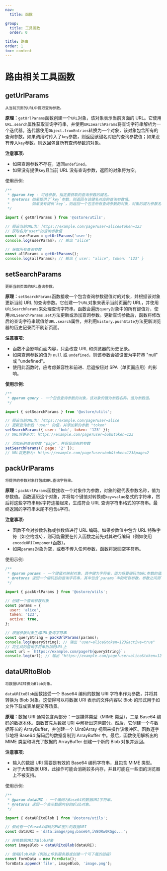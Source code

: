 ```yaml
---
nav:
  title: 函数

group:
  title: 工具函数
  order: 0

title: 路由
order: 1
toc: content
---
```


# 路由相关工具函数

## getUrlParams

`从当前页面的URL中提取查询参数。`

<b>原理：</b>`getUrlParams`函数创建一个`URL`对象，该对象表示当前页面的 URL。它使用`URL.search`属性获取查询字符串，并使用`URLSearchParams`将查询字符串解析为一个迭代器。迭代器使用`Object.fromEntries`转换为一个对象，该对象包含所有的查询参数。如果调用时传入了`key`参数，则返回该键名对应的查询参数值；如果没有传入`key`参数，则返回包含所有查询参数的对象。

<b>注意事项:</b>

- 如果查询参数不存在，返回`undefined`。
- 如果没有提供`key`且当前 URL 没有查询参数，返回的对象将为空。

使用示例:

```js
/**
 * @param key - 可选参数。指定要获取的查询参数的键名。
 * @returns 如果提供了`key`参数，则返回与该键名对应的查询参数值。
 *          如果没有提供`key`，则返回一个包含所有查询参数的对象，对象的键为参数名称，值为参数值。
 */

import { getUrlParams } from '@ostore/utils';

// 假设当前URL为: https://example.com/page?user=alice&token=123
// 获取名为"user"的查询参数值
const userParam = getUrlParams('user');
console.log(userParam); // 输出 "alice"

// 获取所有查询参数
const allParams = getUrlParams();
console.log(allParams); // 输出 { user: "alice", token: "123" }
```

## setSearchParams

`更新当前页面的URL查询参数。`

<b>原理：</b>`setSearchParams`函数接收一个包含查询参数键值对的对象，并根据该对象更新当前 URL 的查询参数。它创建一个`URL`对象来表示当前页面的 URL，并使用`URLSearchParams`来处理查询字符串。函数会遍历`query`对象中的所有键值对，使用`URLSearchParams.set`方法更新或添加查询参数。更新查询参数后，函数将修改后的查询字符串赋值给`URL.search`属性，并利用`history.pushState`方法更新浏览器的历史记录而不刷新页面。

<b>注意事项:</b>

- 函数不会影响页面内容，只会改变 URL 和浏览器的历史记录。
- 如果查询参数的值为 `null` 或 `undefined`，则该参数会被设置为字符串 "null" 或 "undefined"。
- 使用此函数时，应考虑兼容性和前进、后退按钮对 SPA（单页面应用）的影响。

<b>使用示例:</b>

```js
/**
 * @param query - 一个包含查询参数的对象，该对象的键为参数名称，值为参数值。
 */

import { setSearchParams } from '@ostore/utils';

// 假设当前URL为: https://example.com/page?user=alice
// 更新查询参数 "user" 的值，并添加新的参数 "token"
setSearchParams({ user: 'bob', token: '123' });
// URL将更新为: https://example.com/page?user=bob&token=123

// 添加新的查询参数 "page"，并保留现有的参数
setSearchParams({ page: '2' });
// URL将更新为: https://example.com/page?user=bob&token=123&page=2
```

## packUrlParams

`将提供的参数对象打包成URL查询字符串。`

<b>原理：</b>`packUrlParams`函数接收一个对象作为参数，对象的键代表参数名称，值为参数值。函数遍历这个对象，并将每个键值对转换成`key=value`格式的字符串，然后将这些字符串用`&`字符连接起来，生成符合 URL 查询字符串格式的字符串。最终返回的字符串末尾不包含`&`字符。

<b>注意事项:</b>

- 函数不会对参数名称或参数值进行 URL 编码。如果参数值中包含 URL 特殊字符（如空格或`&`），则可能需要在传入函数之前先对其进行编码（例如使用`encodeURIComponent`函数）。
- 如果`params`对象为空，或者不传入任何参数，函数将返回空字符串。

使用示例:

```js
/**
 * @param params - 一个键值对映射对象，其中键为字符串，值为将要编码为URL参数的值。
 * @returns 返回一个编码后的查询字符串，其中包含`params`中的所有参数。参数之间用`&`连接，不包含开始的问号(`?`)。
 */

import { packUrlParams } from '@ostore/utils';

// 创建一个查询参数对象
const params = {
  user: 'alice',
  token: '123',
  active: true,
};

// 根据参数对象生成URL查询字符串
const queryString = packUrlParams(params);
console.log(queryString); // 输出 "user=alice&token=123&active=true"
// 将生成的查询字符串附加到URL上
const url = `https://example.com/page?${queryString}`;
console.log(url); // 输出 "https://example.com/page?user=alice&token=123&active=true"
```

## dataURItoBlob

`将数据URI转换为Blob对象。`

`dataURItoBlob`函数接受一个 Base64 编码的数据 URI 字符串作为参数，并将其转换为 Blob 对象。这使得可以将数据 URI 表示的文件内容以 Blob 的形式用于如文件下载或表单提交等场景。

<b>原理：</b>数据 URI 通常包含两部分：一是媒体类型（MIME 类型），二是 Base64 编码的数据本体。函数首先从数据 URI 中解析出这两部分。然后，它创建一个与数据等长的 ArrayBuffer，并创建一个 Uint8Array 视图来操作该缓冲区。函数逐字节地将 Base64 解码后的数据复制到 ArrayBuffer 中。最后，函数使用解析出的 MIME 类型和填充了数据的 ArrayBuffer 创建一个新的 Blob 对象并返回。

<b>注意事项:</b>

- 输入的数据 URI 需要是有效的 Base64 编码字符串，且包含 MIME 类型。
- 对于大型数据 URI，此操作可能会消耗较多内存，并且可能在一些旧的浏览器上不被支持。

使用示例:

```js
/**
 * @param dataURI - 一个编码为Base64的数据URI字符串。
 * @returns 返回一个表示数据内容的Blob对象。
 */

import { dataURItoBlob } from '@ostore/utils';

// 假设有一个Base64编码的PNG图片的数据URI
const dataURI = 'data:image/png;base64,iVBORw0KGgo...';

// 转换数据URI为Blob对象
const imageBlob = dataURItoBlob(dataURI);

// 使用Blob对象（例如上传到服务器或创建一个可下载的链接）
const formData = new FormData();
formData.append('file', imageBlob, 'image.png');
```
